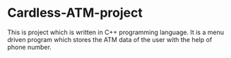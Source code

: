 # Cardless-ATM-project
This is project which is written in C++ programming language. It is a menu driven program which stores the ATM data of the user with the help of phone number.
